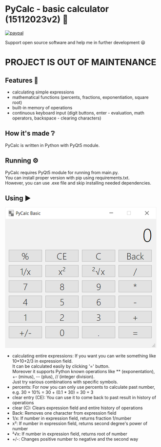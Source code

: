 # PyCalc - basic calculator (15112023v2) 🧮
[![paypal](https://www.paypalobjects.com/en_US/i/btn/btn_donate_SM.gif)](https://www.paypal.com/cgi-bin/webscr?cmd=_s-xclick&hosted_button_id=3KAJXTAYQC7BW)

Support open source software and help me in further development 😃

# PROJECT IS OUT OF MAINTENANCE

## Features 📝
- calculating simple expressions
- mathematical functions (percents, fractions, exponentiation, square root)
- built-in memory of operations
- continuous keyboard input (digit buttons, enter - evaluation, math operators, backspace - clearing characters)

## How it's made ❔
PyCalc is written in Python with PyQt5 module. 
## Running ⚙️
PyCalc requires PyQt5 module for running from main.py.<br>
You can install proper version with pip using requirements.txt.<br> 
However, you can use .exe file and skip installing needed dependencies. 
## Using ▶️
![calcWindow](images/calcWindow.png)

- calculating entire expressions: 
If you want you can write something like 10*10+2/3 in expression field.<br>
It can be calculated easily by clicking '=' button.<br>
Moreover it supports Python known operations like ** (exponentation), +- (minus), -- (plus), // (integer division).<br>
Just try various combinations with specific symbols.
- percents: 
For now you can only use percents to calculate past number, 
e.g. 30 + 10% = 30 + (0.1 * 30) = 30 + 3 
- clear entry (CE):
You can use it to come back to past result in history of operations 
- clear (C):
Clears expression field and entire history of operations
- Back:
Removes one character from expression field 
- 1/x: 
If number in expression field, returns fraction 1/number
- x²:
If number in expression field, returns second degree's power of number 
- ²√x:
If number in expression field, returns root of number 
- +/-:
Changes positive number to negative and the second way
